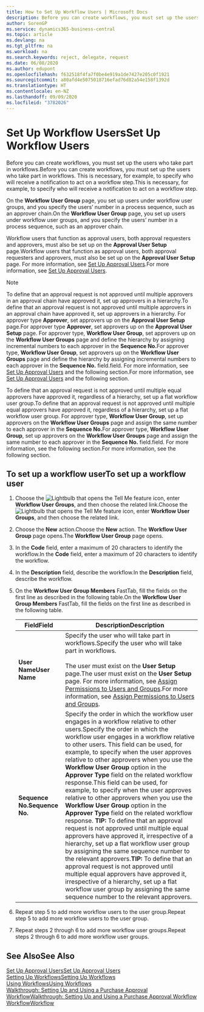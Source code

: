 ```yaml
---
title: How to Set Up Workflow Users | Microsoft Docs
description: Before you can create workflows, you must set up the users who take part in workflows. This is necessary, for example, to specify who will receive a notification to act on a workflow step.
author: SorenGP
ms.service: dynamics365-business-central
ms.topic: article
ms.devlang: na
ms.tgt_pltfrm: na
ms.workload: na
ms.search.keywords: reject, delegate, request
ms.date: 06/08/2020
ms.author: edupont
ms.openlocfilehash: f632518f4fa7f0be4e919a1de7427e205c0f1921
ms.sourcegitcommit: a80afd4e5075018716efad76d82a54e158f1392d
ms.translationtype: HT
ms.contentlocale: en-NZ
ms.lasthandoff: 09/09/2020
ms.locfileid: "3782026"
---
```

# <a name="set-up-workflow-users"></a><span data-ttu-id="c7fac-104">Set Up Workflow Users</span><span class="sxs-lookup"><span data-stu-id="c7fac-104">Set Up Workflow Users</span></span>

<span data-ttu-id="c7fac-105">Before you can create workflows, you must set up the users who take part in workflows.</span><span class="sxs-lookup"><span data-stu-id="c7fac-105">Before you can create workflows, you must set up the users who take part in workflows.</span></span> <span data-ttu-id="c7fac-106">This is necessary, for example, to specify who will receive a notification to act on a workflow step.</span><span class="sxs-lookup"><span data-stu-id="c7fac-106">This is necessary, for example, to specify who will receive a notification to act on a workflow step.</span></span>  

<span data-ttu-id="c7fac-107">On the **Workflow User Group** page, you set up users under workflow user groups, and you specify the users’ number in a process sequence, such as an approver chain.</span><span class="sxs-lookup"><span data-stu-id="c7fac-107">On the **Workflow User Group** page, you set up users under workflow user groups, and you specify the users’ number in a process sequence, such as an approver chain.</span></span>  

<span data-ttu-id="c7fac-108">Workflow users that function as approval users, both approval requesters and approvers, must also be set up on the **Approval User Setup** page.</span><span class="sxs-lookup"><span data-stu-id="c7fac-108">Workflow users that function as approval users, both approval requesters and approvers, must also be set up on the **Approval User Setup** page.</span></span> <span data-ttu-id="c7fac-109">For more information, see [Set Up Approval Users](across-how-to-set-up-approval-users.md).</span><span class="sxs-lookup"><span data-stu-id="c7fac-109">For more information, see [Set Up Approval Users](across-how-to-set-up-approval-users.md).</span></span>  

> [!NOTE]  
> <span data-ttu-id="c7fac-110">To define that an approval request is not approved until multiple approvers in an approval chain have approved it, set up approvers in a hierarchy.</span><span class="sxs-lookup"><span data-stu-id="c7fac-110">To define that an approval request is not approved until multiple approvers in an approval chain have approved it, set up approvers in a hierarchy.</span></span> <span data-ttu-id="c7fac-111">For approver type **Approver**, set approvers up on the **Approval User Setup** page.</span><span class="sxs-lookup"><span data-stu-id="c7fac-111">For approver type **Approver**, set approvers up on the **Approval User Setup** page.</span></span> <span data-ttu-id="c7fac-112">For approver type, **Workflow User Group**, set approvers up on the **Workflow User Groups** page and define the hierarchy by assigning incremental numbers to each approver in the **Sequence No.**</span><span class="sxs-lookup"><span data-stu-id="c7fac-112">For approver type, **Workflow User Group**, set approvers up on the **Workflow User Groups** page and define the hierarchy by assigning incremental numbers to each approver in the **Sequence No.**</span></span> <span data-ttu-id="c7fac-113">field.</span><span class="sxs-lookup"><span data-stu-id="c7fac-113">field.</span></span> <span data-ttu-id="c7fac-114">For more information, see [Set Up Approval Users](across-how-to-set-up-approval-users.md) and the following section.</span><span class="sxs-lookup"><span data-stu-id="c7fac-114">For more information, see [Set Up Approval Users](across-how-to-set-up-approval-users.md) and the following section.</span></span>  
>
> <span data-ttu-id="c7fac-115">To define that an approval request is not approved until multiple equal approvers have approved it, regardless of a hierarchy, set up a flat workflow user group.</span><span class="sxs-lookup"><span data-stu-id="c7fac-115">To define that an approval request is not approved until multiple equal approvers have approved it, regardless of a hierarchy, set up a flat workflow user group.</span></span> <span data-ttu-id="c7fac-116">For approver type, **Workflow User Group**, set up approvers on the **Workflow User Groups** page and assign the same number to each approver in the **Sequence No.**</span><span class="sxs-lookup"><span data-stu-id="c7fac-116">For approver type, **Workflow User Group**, set up approvers on the **Workflow User Groups** page and assign the same number to each approver in the **Sequence No.**</span></span> <span data-ttu-id="c7fac-117">field.</span><span class="sxs-lookup"><span data-stu-id="c7fac-117">field.</span></span> <span data-ttu-id="c7fac-118">For more information, see the following section.</span><span class="sxs-lookup"><span data-stu-id="c7fac-118">For more information, see the following section.</span></span>  

## <a name="to-set-up-a-workflow-user"></a><span data-ttu-id="c7fac-119">To set up a workflow user</span><span class="sxs-lookup"><span data-stu-id="c7fac-119">To set up a workflow user</span></span>

1. <span data-ttu-id="c7fac-120">Choose the ![Lightbulb that opens the Tell Me feature](media/ui-search/search_small.png "Tell me what you want to do") icon, enter **Workflow User Groups**, and then choose the related link.</span><span class="sxs-lookup"><span data-stu-id="c7fac-120">Choose the ![Lightbulb that opens the Tell Me feature](media/ui-search/search_small.png "Tell me what you want to do") icon, enter **Workflow User Groups**, and then choose the related link.</span></span>  
2. <span data-ttu-id="c7fac-121">Choose the **New** action.</span><span class="sxs-lookup"><span data-stu-id="c7fac-121">Choose the **New** action.</span></span> <span data-ttu-id="c7fac-122">The **Workflow User Group** page opens.</span><span class="sxs-lookup"><span data-stu-id="c7fac-122">The **Workflow User Group** page opens.</span></span>  
3. <span data-ttu-id="c7fac-123">In the **Code** field, enter a maximum of 20 characters to identify the workflow.</span><span class="sxs-lookup"><span data-stu-id="c7fac-123">In the **Code** field, enter a maximum of 20 characters to identify the workflow.</span></span>  
4. <span data-ttu-id="c7fac-124">In the **Description** field, describe the workflow.</span><span class="sxs-lookup"><span data-stu-id="c7fac-124">In the **Description** field, describe the workflow.</span></span>  
5. <span data-ttu-id="c7fac-125">On the **Workflow User Group Members** FastTab, fill the fields on the first line as described in the following table.</span><span class="sxs-lookup"><span data-stu-id="c7fac-125">On the **Workflow User Group Members** FastTab, fill the fields on the first line as described in the following table.</span></span>  

    |<span data-ttu-id="c7fac-126">Field</span><span class="sxs-lookup"><span data-stu-id="c7fac-126">Field</span></span>|<span data-ttu-id="c7fac-127">Description</span><span class="sxs-lookup"><span data-stu-id="c7fac-127">Description</span></span>|  
    |---------------------------------|---------------------------------------|  
    |<span data-ttu-id="c7fac-128">**User Name**</span><span class="sxs-lookup"><span data-stu-id="c7fac-128">**User Name**</span></span>|<span data-ttu-id="c7fac-129">Specify the user who will take part in workflows.</span><span class="sxs-lookup"><span data-stu-id="c7fac-129">Specify the user who will take part in workflows.</span></span><br /><br /> <span data-ttu-id="c7fac-130">The user must exist on the **User Setup** page.</span><span class="sxs-lookup"><span data-stu-id="c7fac-130">The user must exist on the **User Setup** page.</span></span> <span data-ttu-id="c7fac-131">For more information, see [Assign Permissions to Users and Groups](ui-define-granular-permissions.md).</span><span class="sxs-lookup"><span data-stu-id="c7fac-131">For more information, see [Assign Permissions to Users and Groups](ui-define-granular-permissions.md).</span></span>|  
    |<span data-ttu-id="c7fac-132">**Sequence No.**</span><span class="sxs-lookup"><span data-stu-id="c7fac-132">**Sequence No.**</span></span>|<span data-ttu-id="c7fac-133">Specify the order in which the workflow user engages in a workflow relative to other users.</span><span class="sxs-lookup"><span data-stu-id="c7fac-133">Specify the order in which the workflow user engages in a workflow relative to other users.</span></span> <span data-ttu-id="c7fac-134">This field can be used, for example, to specify when the user approves relative to other approvers when you use the **Workflow User Group** option in the **Approver Type** field on the related workflow response.</span><span class="sxs-lookup"><span data-stu-id="c7fac-134">This field can be used, for example, to specify when the user approves relative to other approvers when you use the **Workflow User Group** option in the **Approver Type** field on the related workflow response.</span></span> <span data-ttu-id="c7fac-135">**TIP:**  To define that an approval request is not approved until multiple equal approvers have approved it, irrespective of a hierarchy, set up a flat workflow user group by assigning the same sequence number to the relevant approvers.</span><span class="sxs-lookup"><span data-stu-id="c7fac-135">**TIP:**  To define that an approval request is not approved until multiple equal approvers have approved it, irrespective of a hierarchy, set up a flat workflow user group by assigning the same sequence number to the relevant approvers.</span></span>|  
6. <span data-ttu-id="c7fac-136">Repeat step 5 to add more workflow users to the user group.</span><span class="sxs-lookup"><span data-stu-id="c7fac-136">Repeat step 5 to add more workflow users to the user group.</span></span>  
7. <span data-ttu-id="c7fac-137">Repeat steps 2 through 6 to add more workflow user groups.</span><span class="sxs-lookup"><span data-stu-id="c7fac-137">Repeat steps 2 through 6 to add more workflow user groups.</span></span>  

## <a name="see-also"></a><span data-ttu-id="c7fac-138">See Also</span><span class="sxs-lookup"><span data-stu-id="c7fac-138">See Also</span></span>

[<span data-ttu-id="c7fac-139">Set Up Approval Users</span><span class="sxs-lookup"><span data-stu-id="c7fac-139">Set Up Approval Users</span></span>](across-how-to-set-up-approval-users.md)  
[<span data-ttu-id="c7fac-140">Setting Up Workflows</span><span class="sxs-lookup"><span data-stu-id="c7fac-140">Setting Up Workflows</span></span>](across-set-up-workflows.md)  
[<span data-ttu-id="c7fac-141">Using Workflows</span><span class="sxs-lookup"><span data-stu-id="c7fac-141">Using Workflows</span></span>](across-use-workflows.md)  
[<span data-ttu-id="c7fac-142">Walkthrough: Setting Up and Using a Purchase Approval Workflow</span><span class="sxs-lookup"><span data-stu-id="c7fac-142">Walkthrough: Setting Up and Using a Purchase Approval Workflow</span></span>](walkthrough-setting-up-and-using-a-purchase-approval-workflow.md)  
[<span data-ttu-id="c7fac-143">Workflow</span><span class="sxs-lookup"><span data-stu-id="c7fac-143">Workflow</span></span>](across-workflow.md)  
